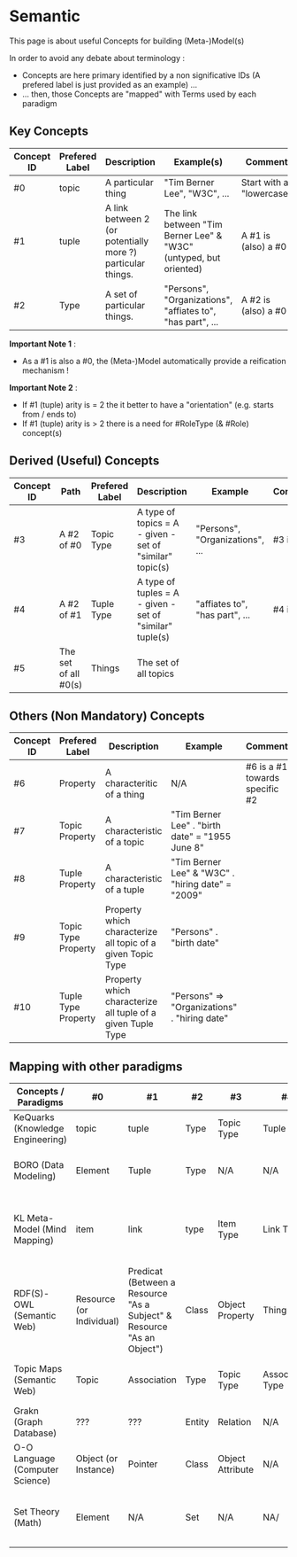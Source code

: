 Semantic
==

This page is about useful Concepts for building (Meta-)Model(s)

In order to avoid any debate about terminology : 
* Concepts are here primary identified by a non significative IDs (A prefered label is just provided as an example) ...
* ... then, those Concepts are "mapped" with Terms used by each paradigm

Key Concepts
-
<table>
    <thead>
        <tr>
            <th>Concept ID</th>
            <th>Prefered Label</th>
            <th>Description</th>
            <th>Example(s)</th>
            <th>Comment</th>         
        </tr>
    </thead>
    <tbody>
        <tr>
            <td>#0</td>
            <td>topic</td>
            <td>A particular thing</td>
            <td>"Tim Berner Lee", "W3C", ...</td>
            <td>Start with a "lowercase"</td>
        </tr>
        <tr>
            <td>#1</td>
            <td>tuple</td>
            <td>A link between 2 (or potentially more ?) particular things.</td>
            <td>The link between "Tim Berner Lee" & "W3C" (untyped, but oriented)</td>
            <td>A #1 is (also) a #0</td>
        </tr>
        <tr>
            <td>#2</td>
            <td>Type</td>
            <td>A set of particular things.</td>
            <td>"Persons", "Organizations", "affiates to", "has part", ...</td>
            <td>A #2 is (also) a #0</td>
        </tr>
    </tbody>
</table>

__Important Note 1__ :
* As a #1 is also a #0, the (Meta-)Model automatically provide a reification mechanism !

__Important Note 2__ :
* If #1 (tuple) arity is = 2 the it better to have a "orientation" (e.g. starts from / ends to)
* If #1 (tuple) arity is > 2 there is a need for #RoleType (& #Role) concept(s)

Derived (Useful) Concepts
-
<table>
    <thead>
        <tr>
            <th>Concept ID</th>
            <th>Path</th>
            <th>Prefered Label</th>
            <th>Description</th>
            <th>Example</th>
            <th>Comment</th>         
        </tr>
    </thead>
    <tbody>
        <tr>
            <td>#3</td>
            <td>A #2 of #0</td>
            <td>Topic Type</td>
            <td>A type of topics = A - given - set of "similar" topic(s)</td>
            <td>"Persons", "Organizations", ...</td>
            <td>#3 is a #2</td>
        </tr>
        <tr>
            <td>#4</td>
            <td>A #2 of #1</td>
            <td>Tuple Type</td>
            <td>A type of tuples = A - given - set of "similar" tuple(s)</td>
            <td>"affiates to", "has part", ...</td>
            <td>#4 is a #2</td>
        </tr>
        <tr>
            <td>#5</td>
            <td>The set of all #0(s)</td>
            <td>Things</td>
            <td>The set of all topics</td>
            <td></td>
            <td></td>
        </tr>
    </tbody>
</table>

Others (Non Mandatory) Concepts
-
<table>
    <thead>
        <tr>
            <th>Concept ID</th>
            <th>Prefered Label</th>
            <th>Description</th>
            <th>Example</th>
            <th>Comment</th>         
        </tr>
    </thead>
    <tbody>
        <tr>
            <td>#6</td>
            <td>Property</td>
            <td>A characteritic of a thing</td>
            <td>N/A</td>
            <td>#6 is a #1 towards specific #2</td>
        </tr>
        <tr>
            <td>#7</td>
            <td>Topic Property</td>
            <td>A characteristic of a topic</td>
            <td>"Tim Berner Lee" . "birth date" = "1955 June 8"</td>
            <td></td>
        </tr>
        <tr>
            <td>#8</td>
            <td>Tuple Property</td>
            <td>A characteristic of a tuple</td>
            <td>"Tim Berner Lee" & "W3C" . "hiring date" = "2009"</td>
            <td></td>
        </tr>
        <tr>
            <td>#9</td>
            <td>Topic Type Property</td>
            <td>Property which characterize all topic of a given Topic Type</td>
            <td>"Persons" . "birth date"</td>
            <td></td>
        </tr>
        <tr>
            <td>#10</td>
            <td>Tuple Type Property</td>
            <td>Property which characterize all tuple of a given Tuple Type</td>
            <td>"Persons" => "Organizations" . "hiring date"</td>
            <td></td>
        </tr>
    </tbody>
</table>

Mapping with other paradigms
-

<table>
    <thead>
        <tr>
            <th>Concepts / Paradigms</th>
            <th>#0</th>
            <th>#1</th>
            <th>#2</th>
            <th>#3</th>
            <th>#4</th>
            <th>#5</th>
            <th>Comment</th>    
        </tr>
    </thead>
    <tbody>
         <tr>
            <td>KeQuarks (Knowledge Engineering)</td>
            <td>topic</td>
            <td>tuple</td>
            <td>Type</td>
            <td>Topic Type</td>
            <td>Tuple Type</td>
            <td>Things</td>
            <td></td>
        </tr>
        <tr>
            <td>BORO (Data Modeling)</td>
            <td>Element</td>
            <td>Tuple</td>
            <td>Type</td>
            <td>N/A</td>
            <td>N/A</td>
            <td>N/A</td>
            <td>Has also : changes happenning to things</td>
        </tr>
        <tr>
            <td>KL Meta-Model (Mind Mapping)</td>
            <td>item</td>
            <td>link</td>
            <td>type</td>
            <td>Item Type</td>
            <td>Link Type</td>
            <td>Items</td>
            <td>Each link is oriented ("start from" item - "end to" item</td>
        </tr>
        <tr>
            <td>RDF(S)-OWL (Semantic Web)</td>
            <td>Resource (or Individual)</td>
            <td>Predicat (Between a Resource "As a Subject" & Resource "As an Object")</td>
            <td>Class</td>
            <td>Object Property</td>
            <td>Thing</td>
            <td>Thing</td>    
            <td>M has also : Datatype Property</td>   
        </tr>
        <tr>
            <td>Topic Maps (Semantic Web)</td>
            <td>Topic</td>
            <td>Association</td>
            <td>Type</td>
            <td>Topic Type</td>
            <td>Association Type</td>
            <td>???</td>
            <td>TM has also : Role & Occurence</td>   
        </tr>
        <tr>
            <td>Grakn (Graph Database)</td>
            <td>???</td>
            <td>???</td>
            <td>Entity</td>
            <td>Relation</td>
            <td>N/A</td>
            <td>Resource</td>
            <td>Has also : Role</td>   
        </tr>
        <tr>
            <td>O-O Language (Computer Science)</td>
            <td>Object (or Instance)</td>
            <td>Pointer</td>
            <td>Class</td>
            <td>Object Attribute</td>
            <td>N/A</td>
            <td>Data Attribute</td>
            <td></td>
        </tr>
        <tr>
            <td>Set Theory (Math)</td>
            <td>Element</td>
            <td>N/A</td>
            <td>Set</td>
            <td>N/A</td>
            <td>NA/</td>
            <td>Set of all elements</td>
            <td>Not suitable for relation between elements</td>
        </tr>
    </tbody>
</table>
